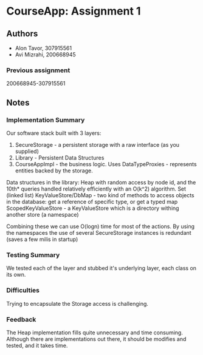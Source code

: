 # CourseApp: Assignment 1

## Authors
* Alon Tavor, 307915561
* Avi Mizrahi, 200668945

### Previous assignment
200668945-307915561

## Notes

### Implementation Summary
Our software stack built with 3 layers:
1. SecureStorage - a persistent storage with a raw interface (as you supplied)
2. Library - Persistent Data Structures
3. CourseAppImpl - the business logic. Uses DataTypeProxies - represents entities backed by the storage.

Data structures in the library:
Heap with random access by node id, and the 10th* queries handled relatively efficiently with an O(k^2) algorithm.
Set (linked list)
KeyValueStore/DbMap - two kind of methods to access objects in the database: 
    get a reference of specific type, or get a typed map
ScopedKeyValueStore - a KeyValueStore which is a directory withing another store (a namespace)

Combining these we can use O(logn) time for most of the actions.
By using the namespaces the use of several SecureStorage instances is redundant (saves a few milis in startup)

### Testing Summary
We tested each of the layer and stubbed it's underlying layer, each class on its own.

### Difficulties
Trying to encapsulate the Storage access is challenging. 

### Feedback
The Heap implementation fills quite unnecessary and time consuming.
Although there are implementations out there, it should be modifies and tested, and it takes time. 
